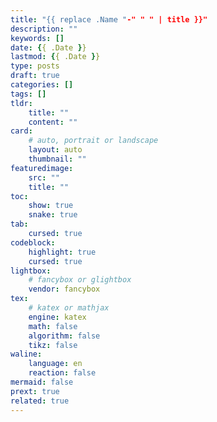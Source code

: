 ```yaml
---
title: "{{ replace .Name "-" " " | title }}"
description: ""
keywords: []
date: {{ .Date }}
lastmod: {{ .Date }}
type: posts
draft: true
categories: []
tags: []
tldr:
    title: ""
    content: ""
card:
    # auto, portrait or landscape
    layout: auto
    thumbnail: ""
featuredimage:
    src: ""
    title: ""
toc:
    show: true
    snake: true
tab:
    cursed: true
codeblock:
    highlight: true
    cursed: true
lightbox:
    # fancybox or glightbox
    vendor: fancybox
tex:
    # katex or mathjax
    engine: katex
    math: false
    algorithm: false
    tikz: false
waline:
    language: en
    reaction: false
mermaid: false
prext: true
related: true
---
```

